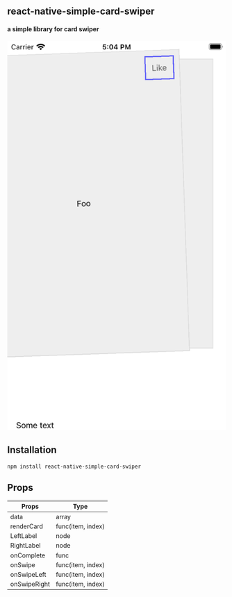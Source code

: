 ## react-native-simple-card-swiper
#### a simple library for card swiper

![App preview](/Preview.png)

## Installation
```
npm install react-native-simple-card-swiper
```

## Props
| Props        | Type              |
|--------------|-------------------|
| data         | array             |
| renderCard   | func(item, index) |
| LeftLabel    | node              |
| RightLabel   | node              |
| onComplete   | func              |
| onSwipe      | func(item, index) |
| onSwipeLeft  | func(item, index) |
| onSwipeRight | func(item, index) |